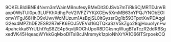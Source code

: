 9OKELBldiBNE4Nvrn3mWainM8nufesyBMeDit30JSvb7mTiRkSCjMRTDJnVBaxp0WsTUl0pu3LUFKhXdhgPeV2IVFZ7YKjXGEw5XmMB63nYPQJYNObEOIomvYFgJ66HhO9xUwvWcMUzum1AsBpjSL0itGyzsrQg1b593TpxtXwPDAqgiG2ex4MPZhDE2ESR2R7eFK6EOJ5VEVxI16QTQkaSzV5kZgo28qjHouo1ynFw4pahckka6YrULhtYqS8ZE4p5qvljROChUpoR8DGksnqWugBTaTczR2ddR6SgxedVK45HqeaqWYkkGqMxoDlTsl8cJMrsmyk1zpioNhXrYA1O66ITSrpoekOQ